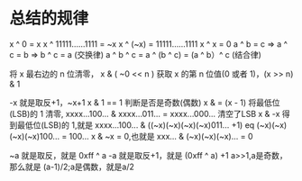 
# 总结的规律

   x ^ 0 = x
   x ^ 11111……1111 = ~x
   x ^ (~x) = 11111……1111
   x ^ x = 0
   a ^ b = c  => a ^ c = b  => b ^ c = a (交换律)
   a ^ b ^ c = a ^ (b ^ c) = (a ^ b）^ c (结合律)

   将 x 最右边的 n 位清零， x & ( ~0 << n )
   获取 x 的第 n 位值(0 或者 1)，(x >> n) & 1

   -x 就是取反+1，~x+1
   x & 1 == 1 判断是否是奇数(偶数)
   x & = (x - 1) 将最低位(LSB)的 1 清零, xxxx...100... & xxxx...011... = xxxx...000... 清空了LSB
   x & -x 得到最低位(LSB)的 1,就是 xxxx...100... & ((~x)(~x)(~x)(~x)011... +1) eq (~x)(~x)(~x)(~x)100... = 100...
   x & ~x = 0,也就是 xxx... & (~x)(~x)(~x)... = 0

   ~a 就是取反，就是 0xff ^ a
   -a 就是取反+1，就是 (0xff ^ a) +1
   a>>1,a是奇数，那么就是 (a-1)/2;a是偶数，就是a/2

